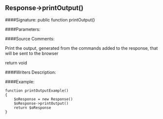 ## Response->printOutput()

####Signature: public function printOutput()

####Parameters:


####Source Comments:

Print the output, generated from the commands added to the response, that will be sent to the browser



return void



####Writers Description:


####Example:
```
function printOutputExample()
{
    $oResponse = new Response()
    $oResponse->printOutput()
    return $oResponse
}
```